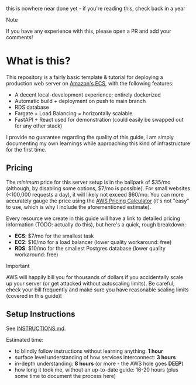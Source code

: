 this is nowhere near done yet - if you're reading this, check back in a year

> [!NOTE]
> If you have any experience with this, please open a PR and add your comments!

# What is this?
This repository is a fairly basic template & tutorial for deploying a production web server on [Amazon's ECS](https://aws.amazon.com/ecs/), with the following features:
- A decent local-development experience; entirely dockerized
- Automatic build + deployment on push to main branch
- RDS database
- Fargate + Load Balancing = horizontally scalable
- FastAPI + React used for demonstration (could easily be swapped out for any other stack)


I provide no guarantee regarding the quality of this guide, I am simply documenting my own learnings while approaching this kind of infrastructure for the first time.


## Pricing
The _minimum_ price for this server setup is in the ballpark of $35/mo (although, by disabling some options, $7/mo is possible). For small websites (<100,000 requests a day), it will likely not exceed $60/mo. You can more accurately gauge the price using the [AWS Pricing Calculator](https://calculator.aws/) (it's not "easy" to use, which is why I include the aforementioned estimate).

Every resource we create in this guide will have a link to detailed pricing information (TODO: actually do this), but here's a quick, rough breakdown:
- **ECS**: $7/mo for the smallest task
- **EC2**: $16/mo for a load balancer (lower quality workaround: free)
- **RDS**: $10/mo for the smallest Postgres database (lower quality workaround: free)

> [!IMPORTANT]  
> AWS will happily bill you for thousands of dollars if you accidentally scale up your server (or get attacked without autoscaling limits). Be careful, check your bill frequently and make sure you have reasonable scaling limits (covered in this guide)!

## Setup Instructions
See [INSTRUCTIONS.md](./INSTRUCTIONS.md).

Estimated time:
- to blindly follow instructions without learning anything: **1 hour**
- surface level understanding of how services interconnect: **3 hours**
- in-depth understanding: **8 hours** (or more - the AWS hole goes **DEEP**)
- how long it took me, without an up-to-date guide: 16-20 hours (plus some time to document the process here)
